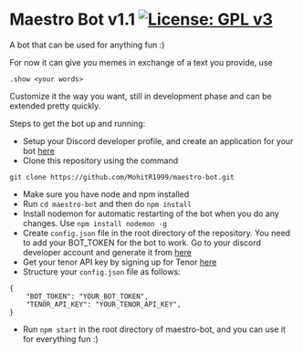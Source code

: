 # **Maestro Bot v1.1** [![License: GPL v3](https://img.shields.io/badge/License-GPLv3-blue.svg)](https://www.gnu.org/licenses/gpl-3.0)

A bot that can be used for anything fun :)

For now it can give you memes in exchange of a text you provide, use
```
.show <your words>
```

Customize it the way you want, still in development phase and can be extended pretty quickly.

Steps to get the bot up and running:

* Setup your Discord developer profile, and create an application for your bot [here](https://discordapp.com/developers/applications/)
* Clone this repository using the command 
```
git clone https://github.com/MohitR1999/maestro-bot.git
```
* Make sure you have node and npm installed
* Run ```cd maestro-bot``` and then do ```npm install```
* Install nodemon for automatic restarting of the bot when you do any changes. Use ```npm install nodemon -g```
* Create ```config.json``` file in the root directory of the repository. You need to add your BOT_TOKEN for the bot to work. Go to your discord developer account and generate it from [here](https://discord.com/developers/applications)
* Get your tenor API key by signing up for Tenor [here](https://tenor.com/api_terms)
* Structure your ```config.json``` file as follows:
```
{
    "BOT_TOKEN": "YOUR_BOT_TOKEN",
    "TENOR_API_KEY": "YOUR_TENOR_API_KEY",
}
```
* Run ```npm start``` in the root directory of maestro-bot, and you can use it for everything fun :)
